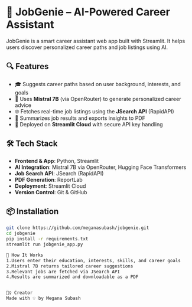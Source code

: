 # 🎯 JobGenie – AI-Powered Career Assistant

JobGenie is a smart career assistant web app built with Streamlit. It helps users discover personalized career paths and job listings using AI.

## 🔍 Features

- 🎓 Suggests career paths based on user background, interests, and goals
- 🤖 Uses **Mistral 7B** (via OpenRouter) to generate personalized career advice
- 🌐 Fetches real-time job listings using the **JSearch API** (RapidAPI)
- 📄 Summarizes job results and exports insights to PDF
- 🚀 Deployed on **Streamlit Cloud** with secure API key handling

## 🛠️ Tech Stack

- **Frontend & App**: Python, Streamlit
- **AI Integration**: Mistral 7B via OpenRouter, Hugging Face Transformers
- **Job Search API**: JSearch (RapidAPI)
- **PDF Generation**: ReportLab
- **Deployment**: Streamlit Cloud
- **Version Control**: Git & GitHub

## 📦 Installation

```bash
git clone https://github.com/meganasubash/jobgenie.git
cd jobgenie
pip install -r requirements.txt
streamlit run jobgenie_app.py

🧠 How It Works
1.Users enter their education, interests, skills, and career goals
2.Mistral 7B returns tailored career suggestions
3.Relevant jobs are fetched via JSearch API
4.Results are summarized and downloadable as a PDF


🙋‍♀️ Creator
Made with 💡 by Megana Subash

